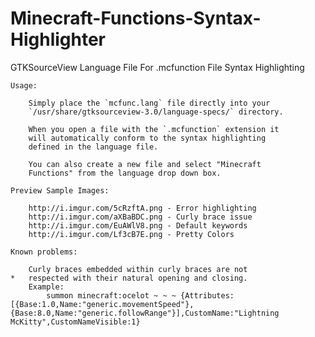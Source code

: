 # Minecraft-Functions-Syntax-Highlighter
GTKSourceView Language File For .mcfunction File Syntax Highlighting

	Usage:
	
		Simply place the `mcfunc.lang` file directly into your
		`/usr/share/gtksourceview-3.0/language-specs/` directory.
		
		When you open a file with the `.mcfunction` extension it
		will automatically conform to the syntax highlighting
		defined in the language file.
		
		You can also create a new file and select "Minecraft
		Functions" from the language drop down box.
	
	Preview Sample Images:
	
		http://i.imgur.com/5cRzftA.png - Error highlighting
		http://i.imgur.com/aXBaBDC.png - Curly brace issue
		http://i.imgur.com/EuAWlV8.png - Default keywords
		http://i.imgur.com/Lf3cB7E.png - Pretty Colors
	
	Known problems:

		Curly braces embedded within curly braces are not
	*	respected with their natural opening and closing.
		Example:
			summon minecraft:ocelot ~ ~ ~ {Attributes:[{Base:1.0,Name:"generic.movementSpeed"},{Base:8.0,Name:"generic.followRange"}],CustomName:"Lightning McKitty",CustomNameVisible:1}
